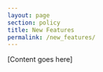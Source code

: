 ```yaml
---
layout: page
section: policy
title: New Features
permalink: /new_features/
---
```


[Content goes here]